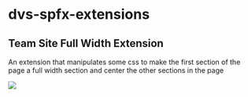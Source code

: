 # dvs-spfx-extensions

## Team Site Full Width Extension
An extension that manipulates some css to make the first section of the page a full width section and center the other sections in the page

![](TeamSiteFullWidth.gif)